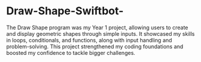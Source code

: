 # Draw-Shape-Swiftbot-
The Draw Shape program was my Year 1 project, allowing users to create and display geometric shapes through simple inputs. It showcased my skills in loops, conditionals, and functions, along with input handling and problem-solving. This project strengthened my coding foundations and boosted my confidence to tackle bigger challenges.
